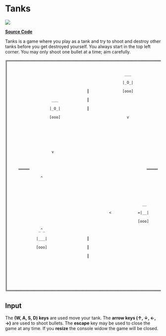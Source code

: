 # Tanks

![](https://github.com/ZacharyPatten/dotnet-console-games/workflows/Tank%20Build/badge.svg)

**[Source Code](Program.cs)**

Tanks is a game where you play as a tank and try to shoot and destroy other tanks before you get destroyed yourself. You always start in the top left corner. You may only shoot one bullet at a time; aim carefully.

```
╔═════════════════════════════════════════════════════════════════════════╗
║                                                                         ║
║                                                     ___                 ║
║                                                    |_O_|                ║
║                                    ║               [ooo]                ║
║                    ___             ║                                    ║
║                   |_O_|            ║                                    ║
║                   [ooo]                              v                  ║
║                                                                         ║
║                                                                         ║
║                                                                         ║
║                    v                                                    ║
║                                                                         ║
║     ═════                                                     ═════     ║
║               ^                                                         ║
║                                                                         ║
║                                                                         ║
║                                                             __          ║
║                                              <            =|__|         ║
║                                                           [ooo]         ║
║              _^_                                                        ║
║             |___|                  ║                                    ║
║             [ooo]                  ║                                    ║
║                                    ║                                    ║
║                                                                         ║
║                                                                         ║
║                                                                         ║
╚═════════════════════════════════════════════════════════════════════════╝
```

## Input

The **(W, A, S, D) keys** are used move your tank. The **arrow keys (↑, ↓, ←, →)** are used to shoot bullets. The **escape** key may be used to close the game at any time. If you **resize** the console widow the game will be closed.
